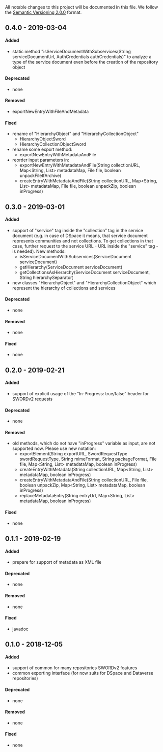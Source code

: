 All notable changes to this project will be documented in this file.
We follow the [Semantic Versioning 2.0.0](http://semver.org/) format.




## 0.4.0 - 2019-03-04

#### Added
- static method "isServiceDocumentWithSubservices(String serviceDocumentUrl, AuthCredentials authCredentials)"
to analyze a type of the service document even before the creation of the 
repository object 

#### Deprecated
- none

#### Removed
- exportNewEntryWithFileAndMetadata

#### Fixed
- rename of "HierarchyObject" and "HierarchyCollectionObject"
  * HierarchyObjectSword
  * HierarchyCollectionObjectSword
- rename some export method:  
  * exportNewEntryWithMetadataAndFile
- reorder input parameters in:
  * exportNewEntryWithMetadataAndFile(String collectionURL, Map<String, List<String>> metadataMap, File file, boolean unpackFileIfArchive)
  * createEntryWithMetadataAndFile(String collectionURL, Map<String, List<String>> metadataMap, File file, boolean unpackZip, boolean inProgress)
      



## 0.3.0 - 2019-03-01

#### Added
- support of "service" tag inside the "collection" tag in the service document 
(e.g. in case of DSpace it means, that service document represents communities and not collections. 
To get collections in that case, further request to the service URL - URL inside the "service" tag - is needed). 
New methods:
  * isServiceDocumentWithSubservices(ServiceDocument serviceDocument)
  * getHierarchy(ServiceDocument serviceDocument)
  * getCollectionsAsHierarchy(ServiceDocument serviceDocument, String hierarchySeparator)
- new classes "HierarchyObject" and "HierarchyCollectionObject" which represent the hierarchy of collections and services  

#### Deprecated
- none

#### Removed
- none

#### Fixed
- none




## 0.2.0 - 2019-02-21

#### Added
- support of explicit usage of the "In-Progress: true/false" header for SWORDv2 requests

#### Deprecated
- none

#### Removed
- old methods, which do not have "inProgress" variable as input, are not supported now. Please use new notation:
  * exportElement(String exportURL, SwordRequestType swordRequestType, String mimeFormat, String packageFormat, File file, Map<String, List<String>> metadataMap, boolean inProgress)
  * createEntryWithMetadata(String collectionURL, Map<String, List<String>> metadataMap, boolean inProgress)
  * createEntryWithMetadataAndFile(String collectionURL, File file, boolean unpackZip, Map<String, List<String>> metadataMap, boolean inProgress)
  * replaceMetadataEntry(String entryUrl, Map<String, List<String>> metadataMap, boolean inProgress)

#### Fixed
- none




## 0.1.1 - 2019-02-19

#### Added
- prepare for support of metadata as XML file

#### Deprecated
- none

#### Removed
- none

#### Fixed
- javadoc




## 0.1.0 - 2018-12-05

#### Added
- support of common for many repositories SWORDv2 features 
- common exporting interface (for now suits for DSpace and Dataverse repositories)

#### Deprecated
- none

#### Removed
- none

#### Fixed
- none
